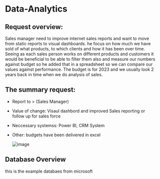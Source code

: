 # Data-Analytics
## Request overview:
Sales manager need to improve internet sales reports and want to move from static reports to visual dashboards. he focus on how much we have sold of what products, to which clients and how it has been over time.
Seeing as each sales person works on different products and customers it would be beneficial to be able to filter them also and measure our numbers against budget so he added that in a spreadsheet so we can compare our values against performance. The budget is for 2023 and we usually look 2 years back in time when we do analysis of sales.

## The summary request: 
- Report to > (Sales Manager)
- Value of change: Visaul dashbord and improved Sales reporting or follow up for sales force
- Neccessary systemss: Power BI, CRM System
- Other: budgets have been delivered in excel

  ![image](https://github.com/giftkms/Data-Analytics/assets/45896182/113f995c-d2b3-4ac3-a7fd-83f21378ec20)

## Database Overview
this is the example databaes from microsoft 

